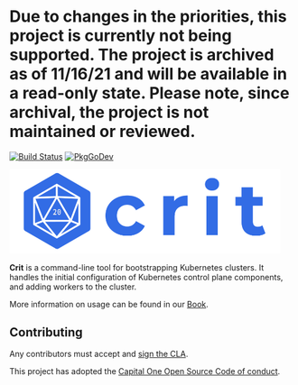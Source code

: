# Due to changes in the priorities, this project is currently not being supported. The project is archived as of 11/16/21 and will be available in a read-only state. Please note, since archival, the project is not maintained or reviewed. #

[![Build Status](https://cloud.drone.io/api/badges/criticalstack/crit/status.svg)](https://cloud.drone.io/criticalstack/crit)
[![PkgGoDev](https://pkg.go.dev/badge/github.com/criticalstack/crit)](https://pkg.go.dev/github.com/criticalstack/crit)

<img src="./docs/src/images/crit-logo-md.png" width=480>

**Crit** is a command-line tool for bootstrapping Kubernetes clusters. It handles the initial configuration of Kubernetes control plane components, and adding workers to the cluster.

More information on usage can be found in our [Book](https://docs.crit.sh).

## Contributing

Any contributors must accept and [sign the CLA](https://cla-assistant.io/criticalstack/crit).

This project has adopted the [Capital One Open Source Code of conduct](https://developer.capitalone.com/resources/code-of-conduct). 
